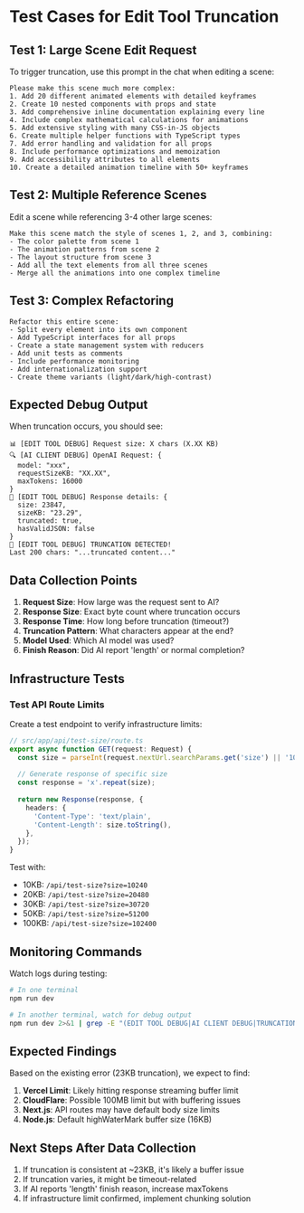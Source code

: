 # Test Cases for Edit Tool Truncation

## Test 1: Large Scene Edit Request

To trigger truncation, use this prompt in the chat when editing a scene:

```
Please make this scene much more complex:
1. Add 20 different animated elements with detailed keyframes
2. Create 10 nested components with props and state
3. Add comprehensive inline documentation explaining every line
4. Include complex mathematical calculations for animations
5. Add extensive styling with many CSS-in-JS objects
6. Create multiple helper functions with TypeScript types
7. Add error handling and validation for all props
8. Include performance optimizations and memoization
9. Add accessibility attributes to all elements
10. Create a detailed animation timeline with 50+ keyframes
```

## Test 2: Multiple Reference Scenes

Edit a scene while referencing 3-4 other large scenes:

```
Make this scene match the style of scenes 1, 2, and 3, combining:
- The color palette from scene 1
- The animation patterns from scene 2
- The layout structure from scene 3
- Add all the text elements from all three scenes
- Merge all the animations into one complex timeline
```

## Test 3: Complex Refactoring

```
Refactor this entire scene:
- Split every element into its own component
- Add TypeScript interfaces for all props
- Create a state management system with reducers
- Add unit tests as comments
- Include performance monitoring
- Add internationalization support
- Create theme variants (light/dark/high-contrast)
```

## Expected Debug Output

When truncation occurs, you should see:

```
📊 [EDIT TOOL DEBUG] Request size: X chars (X.XX KB)
🔍 [AI CLIENT DEBUG] OpenAI Request: {
  model: "xxx",
  requestSizeKB: "XX.XX",
  maxTokens: 16000
}
📏 [EDIT TOOL DEBUG] Response details: {
  size: 23847,
  sizeKB: "23.29",
  truncated: true,
  hasValidJSON: false
}
🚨 [EDIT TOOL DEBUG] TRUNCATION DETECTED!
Last 200 chars: "...truncated content..."
```

## Data Collection Points

1. **Request Size**: How large was the request sent to AI?
2. **Response Size**: Exact byte count where truncation occurs
3. **Response Time**: How long before truncation (timeout?)
4. **Truncation Pattern**: What characters appear at the end?
5. **Model Used**: Which AI model was used?
6. **Finish Reason**: Did AI report 'length' or normal completion?

## Infrastructure Tests

### Test API Route Limits

Create a test endpoint to verify infrastructure limits:

```typescript
// src/app/api/test-size/route.ts
export async function GET(request: Request) {
  const size = parseInt(request.nextUrl.searchParams.get('size') || '10000');
  
  // Generate response of specific size
  const response = 'x'.repeat(size);
  
  return new Response(response, {
    headers: {
      'Content-Type': 'text/plain',
      'Content-Length': size.toString(),
    },
  });
}
```

Test with:
- 10KB: `/api/test-size?size=10240`
- 20KB: `/api/test-size?size=20480`
- 30KB: `/api/test-size?size=30720`
- 50KB: `/api/test-size?size=51200`
- 100KB: `/api/test-size?size=102400`

## Monitoring Commands

Watch logs during testing:

```bash
# In one terminal
npm run dev

# In another terminal, watch for debug output
npm run dev 2>&1 | grep -E "(EDIT TOOL DEBUG|AI CLIENT DEBUG|TRUNCATION)"
```

## Expected Findings

Based on the existing error (23KB truncation), we expect to find:

1. **Vercel Limit**: Likely hitting response streaming buffer limit
2. **CloudFlare**: Possible 100MB limit but with buffering issues
3. **Next.js**: API routes may have default body size limits
4. **Node.js**: Default highWaterMark buffer size (16KB)

## Next Steps After Data Collection

1. If truncation is consistent at ~23KB, it's likely a buffer issue
2. If truncation varies, it might be timeout-related
3. If AI reports 'length' finish reason, increase maxTokens
4. If infrastructure limit confirmed, implement chunking solution